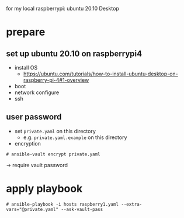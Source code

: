 
for my local raspberrypi: ubuntu 20.10 Desktop

# prepare

## set up ubuntu 20.10 on raspberrypi4 

* install OS
  * https://ubuntu.com/tutorials/how-to-install-ubuntu-desktop-on-raspberry-pi-4#1-overview
* boot
* network configure
* ssh 

## user password

* set `private.yaml` on this directory
  * e.g. `private.yaml.example` on this directory
* encryption
```
# ansible-vault encrypt private.yaml 
```
 -> require vault password


# apply playbook

```
# ansible-playbook -i hosts raspberry1.yaml --extra-vars="@private.yaml" --ask-vault-pass
```



